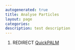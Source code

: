 ```yaml
---
autogenerated: true
title: Analyse Particles
layout: page
categories: 
description: test description
---
```


1.  REDIRECT [QuickPALM](QuickPALM)
